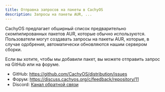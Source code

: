 ```yaml
---
title: Отправка запросов на пакеты в CachyOS
description: Запросы на пакеты AUR, ...
---
```


CachyOS предлагает обширный список предварительно скомпилированных пакетов AUR, которые обычно используются.
Пользователи могут создавать запросы на пакеты AUR, которые, в случае одобрения, автоматически обновляются нашим сервером сборки.

Если вы хотите, чтобы мы добавили пакет, вы можете отправить запрос на GitHub или на форуме.

- GitHub: https://github.com/CachyOS/distribution/issues
- Форум: https://discuss.cachyos.org/c/feedback/repository/11
- Discord: [Канал обратной связи](https://discord.com/channels/862292009423470592/1150723027986813018)
